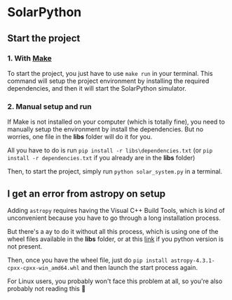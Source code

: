 # SolarPython

## Start the project

### 1. With [Make](https://https://sourceforge.net/projects/gnuwin32/files/make/3.81/make-3.81.exe/download?use_mirror=freefr&download= "Make installer for Windows")

To start the project, you just have to use ``make run`` in your terminal.
This command will setup the project environment by installing the required dependencies, and then it will start the SolarPython simulator.


### 2. Manual setup and run

If Make is not installed on your computer (which is totally fine), you need to manually setup the environment by install the dependencies. But no worries, one file in the **libs** folder will do it for you.

All you have to do is run ``pip install -r libs\dependencies.txt``
(or ``pip install -r dependencies.txt`` if you already are in the **libs** folder)

Then, to start the project, simply run ``python solar_system.py`` in a terminal.

## I get an error from astropy on setup

Adding `astropy` requires having the Visual C++ Build Tools, which is kind of unconvenient because you have to go through a long installation process.

But there's a ay to do it without all this process, which is using one of the wheel files available in the **libs** folder, or at this [link](https://www.lfd.uci.edu/~gohlke/pythonlibs/#astropy) if you python version is not present.

Then, once you have the wheel file, just do ``pip install astropy-4.3.1-cpxx-cpxx-win_amd64.whl`` and then launch the start process again.

For Linux users, you probably won't face this problem at all, so you're also probably not reading this 🤡